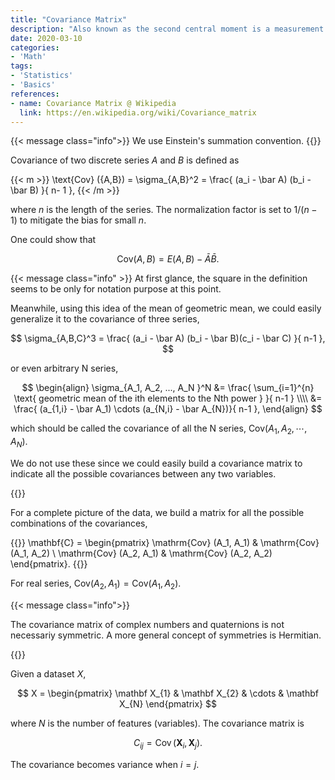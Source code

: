 ```yaml
---
title: "Covariance Matrix"
description: "Also known as the second central moment is a measurement of the spread."
date: 2020-03-10
categories:
- 'Math'
tags:
- 'Statistics'
- 'Basics'
references:
- name: Covariance Matrix @ Wikipedia
  link: https://en.wikipedia.org/wiki/Covariance_matrix
---
```


{{< message class="info">}}
We use Einstein's summation convention.
{{</message>}}

Covariance of two discrete series $A$ and $B$ is defined as

{{< m >}}
\text{Cov} ({A,B}) = \sigma_{A,B}^2 = \frac{  (a_i - \bar A) (b_i - \bar B) }{ n- 1 },
{{< /m >}}

where $n$ is the length of the series. The normalization factor is set to $1/(n-1)$ to mitigate the bias for small $n$.

One could show that

$$
\mathrm{Cov}({A,B}) = E( A,B ) - \bar A \bar B.
$$


{{< message class="info" >}}
At first glance, the square in the definition seems to be only for notation purpose at this point.

Meanwhile, using this idea of the mean of geometric mean, we could easily generalize it to the covariance of three series,

$$
\sigma_{A,B,C}^3 = \frac{ (a_i - \bar A) (b_i - \bar B)(c_i - \bar C) }{ n-1 },
$$

or even arbitrary N series,

$$
\begin{align}
\sigma_{A_1, A_2, ..., A_N }^N &= \frac{ \sum_{i=1}^{n} \text{ geometric mean of the ith elements to the Nth power }  }{ n-1 } \\\\
&= \frac{  (a_{1,i} - \bar A_1) \cdots (a_{N,i} - \bar A_{N})}{ n-1 },
\end{align}
$$

which should be called the covariance of all the N series, $\mathrm{Cov} ({A_1, A_2,\cdots, A_N })$.

We do not use these since we could easily build a covariance matrix to indicate all the possible covariances between any two variables.

{{</message>}}

For a complete picture of the data, we build a matrix for all the possible combinations of the covariances,

{{<m>}}
\mathbf{C} = \begin{pmatrix}
\mathrm{Cov} (A_1, A_1) & \mathrm{Cov} (A_1, A_2) \\
\mathrm{Cov} (A_2, A_1) & \mathrm{Cov} (A_2, A_2)
\end{pmatrix}.
{{</m>}}

For real series, $\mathrm{Cov} (A_2, A_1) = \mathrm{Cov} (A_1, A_2)$.

{{< message class="info">}}

The covariance matrix of complex numbers and quaternions is not necessariy symmetric. A more general concept of symmetries is Hermitian.

{{</message>}}

Given a dataset $X$,

$$
X = \begin{pmatrix}
\mathbf X_{1} & \mathbf X_{2} & \cdots & \mathbf X_{N}
\end{pmatrix}
$$

where $N$ is the number of features (variables). The covariance matrix is

$$
C_{ij} = \operatorname{Cov}(\mathbf X_i, \mathbf X_j).
$$

The covariance becomes variance when $i=j$.